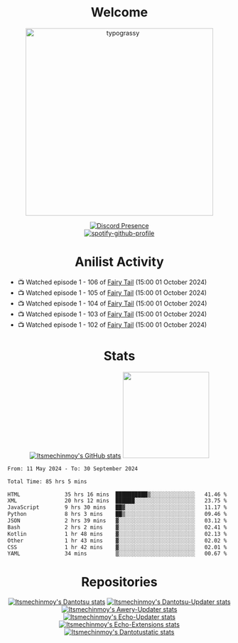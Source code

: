 <div align="center">

# Welcome
<a href="https://github.com/kawarimidoll/typograssy">
    <img alt="typograssy" src="https://typograssy.deno.dev/api?text=%E3%82%88%E3%81%86%E3%81%93%E3%81%9D%E3%81%BF%E3%81%AA%E3%81%95%E3%82%93%20-%20Itsmechinmoy--&&l0=none&l1=82d9d0&l2=027353&l3=038c4c&l4=01402e&bg=none&frame=none&speed=100&comment=" width="421.99">
</a>

[![Discord Presence](https://lanyard.cnrad.dev/api/523539866311720963?theme=dark&bg=Oe1116&animated=false&hideDiscrim=true&borderRadius=30px&hideActivity=whenNotUsed)](https://discord.com/users/523539866311720963)<br>
[![spotify-github-profile](https://spotify-github-profile.kittinanx.com/api/view?uid=31zczwoe3obxakjgkio7anubhkaq&cover_image=true&theme=novatorem&show_offline=true&background_color=121212&interchange=false&bar_color=53b14f&bar_color=ffffff&bar_color_cover=false)](https://spotify-github-profile.vercel.app/api/view?uid=31zczwoe3obxakjgkio7anubhkaq&redirect=true)
</div>

<div align="center">

# Anilist Activity
</div>
<!-- ANILIST_ACTIVITY:start -->

-   📺 Watched episode 1 - 106 of [Fairy Tail](https://anilist.co/anime/6702) (15:00 01 October 2024)
-   📺 Watched episode 1 - 105 of [Fairy Tail](https://anilist.co/anime/6702) (15:00 01 October 2024)
-   📺 Watched episode 1 - 104 of [Fairy Tail](https://anilist.co/anime/6702) (15:00 01 October 2024)
-   📺 Watched episode 1 - 103 of [Fairy Tail](https://anilist.co/anime/6702) (15:00 01 October 2024)
-   📺 Watched episode 1 - 102 of [Fairy Tail](https://anilist.co/anime/6702) (15:00 01 October 2024)

<!-- ANILIST_ACTIVITY:end -->
<div align="center">
    
# Stats
[![Itsmechinmoy's GitHub stats](https://github-readme-stats.vercel.app/api?username=itsmechinmoy&show_icons=true&theme=algolia)](https://github.com/anuraghazra/github-readme-stats)
<img src="https://github-readme-stackoverflow.vercel.app/?userID=25004176&theme=dark" height="194"/>
</div>
<!--START_SECTION:waka-->

```txt
From: 11 May 2024 - To: 30 September 2024

Total Time: 85 hrs 5 mins

HTML              35 hrs 16 mins  ██████████▒░░░░░░░░░░░░░░   41.46 %
XML               20 hrs 12 mins  ██████░░░░░░░░░░░░░░░░░░░   23.75 %
JavaScript        9 hrs 30 mins   ██▓░░░░░░░░░░░░░░░░░░░░░░   11.17 %
Python            8 hrs 3 mins    ██▒░░░░░░░░░░░░░░░░░░░░░░   09.46 %
JSON              2 hrs 39 mins   ▓░░░░░░░░░░░░░░░░░░░░░░░░   03.12 %
Bash              2 hrs 2 mins    ▓░░░░░░░░░░░░░░░░░░░░░░░░   02.41 %
Kotlin            1 hr 48 mins    ▓░░░░░░░░░░░░░░░░░░░░░░░░   02.13 %
Other             1 hr 43 mins    ▓░░░░░░░░░░░░░░░░░░░░░░░░   02.02 %
CSS               1 hr 42 mins    ▓░░░░░░░░░░░░░░░░░░░░░░░░   02.01 %
YAML              34 mins         ▒░░░░░░░░░░░░░░░░░░░░░░░░   00.67 %
```

<!--END_SECTION:waka-->
<div align="center">

# Repositories
[![Itsmechinmoy's Dantotsu stats](https://github-readme-stats.vercel.app/api/pin/?username=itsmechinmoy&repo=dantotsu&show_icons=true&theme=algolia&description_lines_count=1)](https://github.com/itsmechinmoy/dantotsu)
[![Itsmechinmoy's Dantotsu-Updater stats](https://github-readme-stats.vercel.app/api/pin/?username=itsmechinmoy&repo=dantotsu-updater&show_icons=true&theme=algolia&description_lines_count=1)](https://github.com/itsmechinmoy/dantotsu-updater)
[![Itsmechinmoy's Awery-Updater stats](https://github-readme-stats.vercel.app/api/pin/?username=itsmechinmoy&repo=awery-updater&show_icons=true&theme=algolia&description_lines_count=1)](https://github.com/itsmechinmoy/awery-updater)
[![Itsmechinmoy's Echo-Updater stats](https://github-readme-stats.vercel.app/api/pin/?username=itsmechinmoy&repo=echo-updater&show_icons=true&theme=algolia&description_lines_count=1)](https://github.com/itsmechinmoy/echo-updater)
[![Itsmechinmoy's Echo-Extensions stats](https://github-readme-stats.vercel.app/api/pin/?username=itsmechinmoy&repo=echo-extensions&show_icons=true&theme=algolia&description_lines_count=1)](https://github.com/itsmechinmoy/echo-extensions)
[![Itsmechinmoy's Dantotustatic stats](https://github-readme-stats.vercel.app/api/pin/?username=itsmechinmoy&repo=dantotustatic&show_icons=true&theme=algolia&description_lines_count=1)](https://github.com/itsmechinmoy/dantotustatic)
</div>
